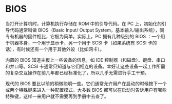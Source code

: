 # BIOS

当打开计算机时，计算机执行存储在 ROM 中的引导代码。在 PC 上，初始化的引导代码通常叫做 BIOS（Basic Input/ Output System，基本输入/输出系统），同专有机器的固件相比，它极为简单。实际上，PC 拥有几种级别的 BIOS ：一个用于机器本身，一个用于显示卡，另一个用于 SCSI 卡（如果系统有 SCSI 卡的话），有时候还有一个用于其他外设（比如网卡）。

内置的 BIOS 知道主板上一些设备的信息，如 IDE 控制器（和磁盘）、键盘、串口和并口等。SCSI 卡通常只知道与它们相连的设备。幸好让这些设备一起工作所需的复杂交互操作在前几年都已经标准化了，所以几乎无需进行手工干预。

现代的 BIOS 要比以前的稍微聪明一些。它们通常允许用户在启动的时候按下一个或两个特殊键来进入一种配置模式。大多数 BIOS 都可以在启动时告诉用户有哪些特殊键，这样一来用户就不需要再到手册中去查了。